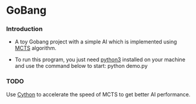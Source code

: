 # GoBang

### Introduction

*  A toy Gobang project with a simple AI which is implemented using [MCTS](https://en.wikipedia.org/wiki/Monte_Carlo_tree_search) algorithm.

*  To run this program, you just need [python3](https://www.python.org/downloads/) installed on your machine and use the command below to start:
        python demo.py

### TODO

  Use [Cython](http://cython.org/) to accelerate the speed of MCTS to get better AI performance.

